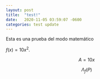 ```yaml
---
layout: post
title:  "test!"
date:   2020-11-05 03:59:07 -0600
categories: test update
---
```


Esta es una prueba del modo matemático

$f(x) = 10 x^2$.

$$ A = 10x$$

$$\Lambda_f(P)$$

